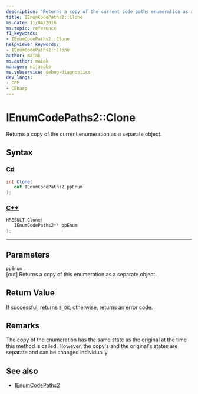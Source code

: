 ```yaml
---
description: "Returns a copy of the current code paths enumeration as a separate object."
title: IEnumCodePaths2::Clone
ms.date: 11/04/2016
ms.topic: reference
f1_keywords:
- IEnumCodePaths2::Clone
helpviewer_keywords:
- IEnumCodePaths2::Clone
author: maiak
ms.author: maiak
manager: mijacobs
ms.subservice: debug-diagnostics
dev_langs:
- CPP
- CSharp
---
```

# IEnumCodePaths2::Clone

Returns a copy of the current enumeration as a separate object.

## Syntax

### [C#](#tab/csharp)
```csharp
int Clone(
   out IEnumCodePaths2 ppEnum
);
```
### [C++](#tab/cpp)
```cpp
HRESULT Clone(
   IEnumCodePaths2** ppEnum
);
```
---

## Parameters
`ppEnum`\
[out] Returns a copy of this enumeration as a separate object.

## Return Value
 If successful, returns `S_OK`; otherwise, returns an error code.

## Remarks
 The copy of the enumeration has the same state as the original at the time this method is called. However, the copy's and the original's states are separate and can be changed individually.

## See also
- [IEnumCodePaths2](../../../extensibility/debugger/reference/ienumcodepaths2.md)
